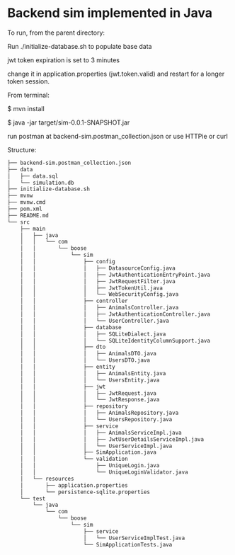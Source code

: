 # Backend sim implemented in Java

To run, from the parent directory:

Run ./initialize-database.sh to populate base data

jwt token expiration is set to 3 minutes

change it in application.properties (jwt.token.valid) and restart for a longer token session.

From terminal:

$ mvn install

$ java -jar target/sim-0.0.1-SNAPSHOT.jar

run postman at backend-sim.postman_collection.json
or use HTTPie or curl

Structure:
```bash
├── backend-sim.postman_collection.json
├── data
│   ├── data.sql
│   └── simulation.db
├── initialize-database.sh
├── mvnw
├── mvnw.cmd
├── pom.xml
├── README.md
└── src
    ├── main
    │   ├── java
    │   │   └── com
    │   │       └── boose
    │   │           └── sim
    │   │               ├── config
    │   │               │   ├── DatasourceConfig.java
    │   │               │   ├── JwtAuthenticationEntryPoint.java
    │   │               │   ├── JwtRequestFilter.java
    │   │               │   ├── JwtTokenUtil.java
    │   │               │   └── WebSecurityConfig.java
    │   │               ├── controller
    │   │               │   ├── AnimalsController.java
    │   │               │   ├── JwtAuthenticationController.java
    │   │               │   └── UserController.java
    │   │               ├── database
    │   │               │   ├── SQLiteDialect.java
    │   │               │   └── SQLiteIdentityColumnSupport.java
    │   │               ├── dto
    │   │               │   ├── AnimalsDTO.java
    │   │               │   └── UsersDTO.java
    │   │               ├── entity
    │   │               │   ├── AnimalsEntity.java
    │   │               │   └── UsersEntity.java
    │   │               ├── jwt
    │   │               │   ├── JwtRequest.java
    │   │               │   └── JwtResponse.java
    │   │               ├── repository
    │   │               │   ├── AnimalsRepository.java
    │   │               │   └── UsersRepository.java
    │   │               ├── service
    │   │               │   ├── AnimalsServiceImpl.java
    │   │               │   ├── JwtUserDetailsServiceImpl.java
    │   │               │   └── UserServiceImpl.java
    │   │               ├── SimApplication.java
    │   │               └── validation
    │   │                   ├── UniqueLogin.java
    │   │                   └── UniqueLoginValidator.java
    │   └── resources
    │       ├── application.properties
    │       └── persistence-sqlite.properties
    └── test
        └── java
            └── com
                └── boose
                    └── sim
                        ├── service
                        │   └── UserServiceImplTest.java
                        └── SimApplicationTests.java
